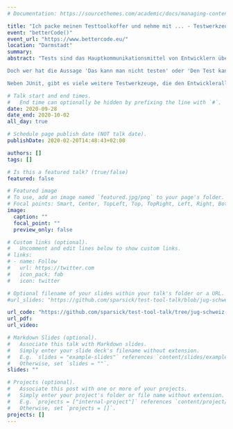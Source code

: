 ```yaml
---
# Documentation: https://sourcethemes.com/academic/docs/managing-content/

title: "Ich packe meinen Testtoolkoffer und nehme mit ... - Testwerkzeuge für den Entwickleralltag"
event: "betterCode()"
event_url: "https://www.bettercode.eu/"
location: "Darmstadt"
summary:
abstract: "Tests sind das Hauptkommunikationsmittel von Entwicklern über den Code. Mit Tests kommuniziert man auch noch mit dem nächsten Entwickler, nachdem man das Projekt verlassen hat. Tests sind eine lebende Spezifikation des Codes, den sie testen. Man sollte sie mindestens so sauber halten, wie den Produktionscode - wenn nicht sauberer.

Doch wer hat die Aussage 'Das kann man nicht testen' oder 'Den Test kann man nicht schöner schreiben' noch nicht gehört? Oft basieren diese Aussagen darauf, dass man den Großteil des Arsenals der Testwerkzeuge, die uns Java-Entwicklern inzwischen zur Verfügung stehen, noch nicht kennt.

Neben JUnit, gibt es viele weitere Testwerkzeuge, die den Entwickleralltag beim Testschreiben vereinfachen können. Dieser Vortrag gibt einen Überblick über nicht so bekannte Features von JUnit 5 und stellt nicht so bekannte Testwerkzeuge vor, mit denen das Schreiben von Tests wieder Spaß macht."

# Talk start and end times.
#   End time can optionally be hidden by prefixing the line with `#`.
date: 2020-09-28
date_end: 2020-10-02
all_day: true

# Schedule page publish date (NOT talk date).
publishDate: 2020-02-20T14:48:43+02:00

authors: []
tags: []

# Is this a featured talk? (true/false)
featured: false

# Featured image
# To use, add an image named `featured.jpg/png` to your page's folder.
# Focal points: Smart, Center, TopLeft, Top, TopRight, Left, Right, BottomLeft, Bottom, BottomRight.
image:
  caption: ""
  focal_point: ""
  preview_only: false

# Custom links (optional).
#   Uncomment and edit lines below to show custom links.
# links:
# - name: Follow
#   url: https://twitter.com
#   icon_pack: fab
#   icon: twitter

# Optional filename of your slides within your talk's folder or a URL.
#url_slides: "https://github.com/sparsick/test-tool-talk/blob/jug-schweiz-zurich/slides/2019.10%20-%20JUG%20Schweiz%20Zuerich%20-%20Ich%20packe%20meinen%20Testtoolkoffer%20und%20nehme%20mit.pdf"

url_code: "https://github.com/sparsick/test-tool-talk/tree/jug-schweiz-zurich"
url_pdf:
url_video:

# Markdown Slides (optional).
#   Associate this talk with Markdown slides.
#   Simply enter your slide deck's filename without extension.
#   E.g. `slides = "example-slides"` references `content/slides/example-slides.md`.
#   Otherwise, set `slides = ""`.
slides: ""

# Projects (optional).
#   Associate this post with one or more of your projects.
#   Simply enter your project's folder or file name without extension.
#   E.g. `projects = ["internal-project"]` references `content/project/deep-learning/index.md`.
#   Otherwise, set `projects = []`.
projects: []
---
```

